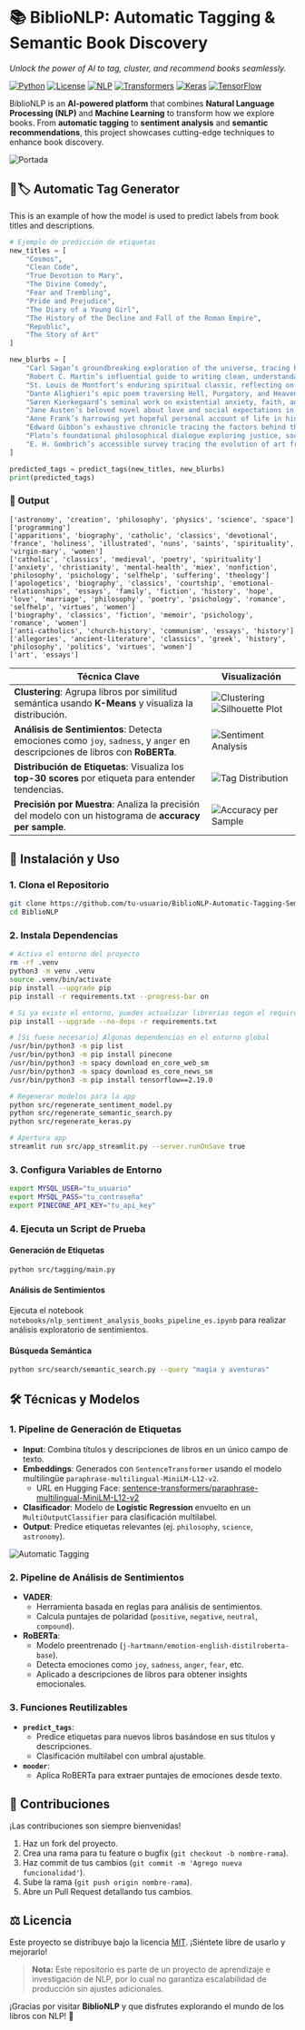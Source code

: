# 📚 **BiblioNLP: Automatic Tagging & Semantic Book Discovery**

*Unlock the power of AI to tag, cluster, and recommend books seamlessly.*

[![Python](https://img.shields.io/badge/Python-3.9%2B-blue.svg)](https://www.python.org/)
[![License](https://img.shields.io/badge/License-MIT-yellow.svg)](LICENSE)
[![NLP](https://img.shields.io/badge/NLP-Sentiment%20Analysis-green)](https://www.nltk.org/)
[![Transformers](https://img.shields.io/badge/Transformers-Hugging%20Face-orange)](https://huggingface.co/)
[![Keras](https://img.shields.io/badge/Keras-Deep%20Learning-red)](https://keras.io/)
[![TensorFlow](https://img.shields.io/badge/TensorFlow-2.x-orange)](https://www.tensorflow.org/)

BiblioNLP is an **AI-powered platform** that combines **Natural Language Processing (NLP)** and **Machine Learning** to transform how we explore books. From **automatic tagging** to **sentiment analysis** and **semantic recommendations**, this project showcases cutting-edge techniques to enhance book discovery.

![Portada](img/tag_wordcloud.jpg)

## 🤖🏷️ Automatic Tag Generator

This is an example of how the model is used to predict labels from book titles and descriptions.

```python
# Ejemplo de predicción de etiquetas
new_titles = [
    "Cosmos",
    "Clean Code",
    "True Devotion to Mary",
    "The Divine Comedy",
    "Fear and Trembling",
    "Pride and Prejudice",
    "The Diary of a Young Girl",
    "The History of the Decline and Fall of the Roman Empire",
    "Republic",
    "The Story of Art"
]

new_blurbs = [
    "Carl Sagan’s groundbreaking exploration of the universe, tracing humanity’s quest to understand the cosmos.",
    "Robert C. Martin’s influential guide to writing clean, understandable, and maintainable code.",
    "St. Louis de Montfort’s enduring spiritual classic, reflecting on the profound significance of devotion to the Virgin Mary.",
    "Dante Alighieri’s epic poem traversing Hell, Purgatory, and Heaven, illuminating the depths of human nature and redemption.",
    "Søren Kierkegaard’s seminal work on existential anxiety, faith, and the leap beyond rational understanding.",
    "Jane Austen’s beloved novel about love and social expectations in Georgian England.",
    "Anne Frank’s harrowing yet hopeful personal account of life in hiding during World War II.",
    "Edward Gibbon’s exhaustive chronicle tracing the factors behind the collapse of the Roman Empire.",
    "Plato’s foundational philosophical dialogue exploring justice, society, and the ideal state.",
    "E. H. Gombrich’s accessible survey tracing the evolution of art from prehistoric times to the modern era."
]

predicted_tags = predict_tags(new_titles, new_blurbs)
print(predicted_tags)
```

### 🧾 Output

```text
['astronomy', 'creation', 'philosophy', 'physics', 'science', 'space']
['programming']
['apparitions', 'biography', 'catholic', 'classics', 'devotional', 'france', 'holiness', 'illustrated', 'nuns', 'saints', 'spirituality', 'virgin-mary', 'women']
['catholic', 'classics', 'medieval', 'poetry', 'spirituality']
['anxiety', 'christianity', 'mental-health', 'miex', 'nonfiction', 'philosophy', 'psichology', 'selfhelp', 'suffering', 'theology']
['apologetics', 'biography', 'classics', 'courtship', 'emotional-relationships', 'essays', 'family', 'fiction', 'history', 'hope', 'love', 'marriage', 'philosophy', 'poetry', 'psichology', 'romance', 'selfhelp', 'virtues', 'women']
['biography', 'classics', 'fiction', 'memoir', 'psichology', 'romance', 'women']
['anti-catholics', 'church-history', 'communism', 'essays', 'history']
['allegories', 'ancient-literature', 'classics', 'greek', 'history', 'philosophy', 'politics', 'virtues', 'women']
['art', 'essays']
```

| **Técnica Clave**                          | **Visualización**                                                                 |
|--------------------------------------------|-----------------------------------------------------------------------------------|
| **Clustering**: Agrupa libros por similitud semántica usando **K-Means** y visualiza la distribución. | ![Clustering](img/clustering_books.jpg) ![Silhouette Plot](img/silhouette_plot_no_tags.jpg) |
| **Análisis de Sentimientos**: Detecta emociones como `joy`, `sadness`, y `anger` en descripciones de libros con **RoBERTa**. | ![Sentiment Analysis](img/roberta-emotions.jpg)                                   |
| **Distribución de Etiquetas**: Visualiza los **top-30 scores** por etiqueta para entender tendencias. | ![Tag Distribution](img/f1_score_per_tag.jpg)                                     |
| **Precisión por Muestra**: Analiza la precisión del modelo con un histograma de **accuracy per sample**. | ![Accuracy per Sample](img/accuracy_per_sample_hist.jpg)                          |


## 🚀 Instalación y Uso

### 1. Clona el Repositorio

```bash
git clone https://github.com/tu-usuario/BiblioNLP-Automatic-Tagging-Semantic-Book-Search.git
cd BiblioNLP
```

### 2. Instala Dependencias

```bash
# Activa el entorno del proyecto
rm -rf .venv
python3 -m venv .venv
source .venv/bin/activate
pip install --upgrade pip
pip install -r requirements.txt --progress-bar on

# Si ya existe el entorno, puedes actualizar librerías según el requirements
pip install --upgrade --no-deps -r requirements.txt

# [Si fuese necesario] Algunas dependencias en el entorno global
/usr/bin/python3 -m pip list
/usr/bin/python3 -m pip install pinecone
/usr/bin/python3 -m spacy download en_core_web_sm
/usr/bin/python3 -m spacy download es_core_news_sm
/usr/bin/python3 -m pip install tensorflow==2.19.0

# Regenerar modelos para la app
python src/regenerate_sentiment_model.py
python src/regenerate_semantic_search.py
python src/regenerate_keras.py

# Apertura app
streamlit run src/app_streamlit.py --server.runOnSave true
```

### 3. Configura Variables de Entorno

```bash
export MYSQL_USER="tu_usuario"
export MYSQL_PASS="tu_contraseña"
export PINECONE_API_KEY="tu_api_key"
```

### 4. Ejecuta un Script de Prueba

#### Generación de Etiquetas

```bash
python src/tagging/main.py
```

#### Análisis de Sentimientos

Ejecuta el notebook `notebooks/nlp_sentiment_analysis_books_pipeline_es.ipynb` para realizar análisis exploratorio de sentimientos.

#### Búsqueda Semántica

```bash
python src/search/semantic_search.py --query "magia y aventuras"
```

## 🛠 Técnicas y Modelos

### 1. **Pipeline de Generación de Etiquetas**

- **Input**: Combina títulos y descripciones de libros en un único campo de texto.
- **Embeddings**: Generados con `SentenceTransformer` usando el modelo multilingüe `paraphrase-multilingual-MiniLM-L12-v2`.
  - URL en Hugging Face: [sentence-transformers/paraphrase-multilingual-MiniLM-L12-v2](https://huggingface.co/sentence-transformers/paraphrase-multilingual-MiniLM-L12-v2)
- **Clasificador**: Modelo de **Logistic Regression** envuelto en un `MultiOutputClassifier` para clasificación multilabel.
- **Output**: Predice etiquetas relevantes (ej. `philosophy`, `science`, `astronomy`).

![Automatic Tagging](img/streamlit_app.jpg)

### 2. **Pipeline de Análisis de Sentimientos**

- **VADER**:
  - Herramienta basada en reglas para análisis de sentimientos.
  - Calcula puntajes de polaridad (`positive`, `negative`, `neutral`, `compound`).
- **RoBERTa**:
  - Modelo preentrenado (`j-hartmann/emotion-english-distilroberta-base`).
  - Detecta emociones como `joy`, `sadness`, `anger`, `fear`, etc.
  - Aplicado a descripciones de libros para obtener insights emocionales.

### 3. **Funciones Reutilizables**

- **`predict_tags`**:
  - Predice etiquetas para nuevos libros basándose en sus títulos y descripciones.
  - Clasificación multilabel con umbral ajustable.
- **`mooder`**:
  - Aplica RoBERTa para extraer puntajes de emociones desde texto.

## 🙌 Contribuciones

¡Las contribuciones son siempre bienvenidas!

1. Haz un fork del proyecto.
2. Crea una rama para tu feature o bugfix (`git checkout -b nombre-rama`).
3. Haz commit de tus cambios (`git commit -m 'Agrego nueva funcionalidad'`).
4. Sube la rama (`git push origin nombre-rama`).
5. Abre un Pull Request detallando tus cambios.

## ⚖️ Licencia

Este proyecto se distribuye bajo la licencia [MIT](LICENSE). ¡Siéntete libre de usarlo y mejorarlo!

> **Nota:** Este repositorio es parte de un proyecto de aprendizaje e investigación de NLP, por lo cual no garantiza escalabilidad de producción sin ajustes adicionales.

¡Gracias por visitar **BiblioNLP** y que disfrutes explorando el mundo de los libros con NLP! 🎉
